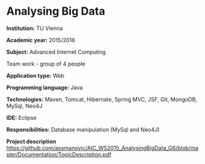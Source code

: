 # Analysing Big Data

**Institution:** TU Vienna

**Academic year:** 2015/2016

**Subject:** Advanced Internet Computing

Team work - group of 4 people

**Application type:** Web

**Programming language:** Java

**Technologies:** Maven, Tomcat, Hibernate, Spring MVC, JSF, Git, MongoDB, MySql, Neo4J

**IDE:** Eclipse

**Responsibilities:** Database manipulation (MySql and Neo4J)

**Project description** https://github.com/aosmanovic/AIC_WS2015_AnalysingBigData_G6/blob/master/Documentation/TopicDescription.pdf




